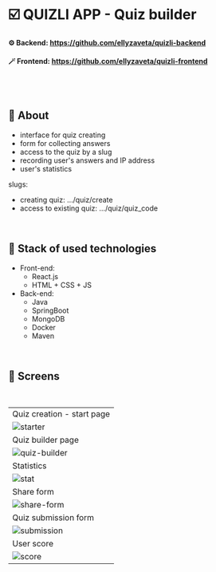 # ☑️ QUIZLI APP - Quiz builder

#### ⚙️ Backend: https://github.com/ellyzaveta/quizli-backend
#### 🪄 Frontend: https://github.com/ellyzaveta/quizli-frontend
<br />
<br />

## 🧩 About
- interface for quiz creating
- form for collecting answers
- access to the quiz by a slug 
- recording user's answers and IP address
- user's statistics

slugs: 
  * creating quiz:            …/quiz/create
  * access to existing quiz:  …/quiz/quiz_code

<br />

## 🔗 Stack of used technologies
- Front-end:
  * React.js
  * HTML + CSS + JS
- Back-end:
  * Java
  * SpringBoot
  * MongoDB
  * Docker
  * Maven

<br />

## 📸 Screens 

<br />

|                            |
| -------------------------- |
| Quiz creation - start page |
|![starter](https://github.com/ellyzaveta/test2/assets/90642224/587b0422-a95a-404c-880e-352e6720bf85)|             
|      Quiz builder page     |
| ![quiz-builder](https://github.com/ellyzaveta/test2/assets/90642224/08a936d0-985e-4be0-959d-213b0bc40bee) |
|          Statistics        |
| ![stat](https://github.com/ellyzaveta/test2/assets/90642224/a0512e60-b997-40d4-979b-aef6a8501cb1) |
|          Share form        |
| ![share-form](https://github.com/ellyzaveta/test2/assets/90642224/bd8109c7-fbb8-449e-b748-11911bd2aa6a) |
|     Quiz submission form   |
| ![submission](https://github.com/ellyzaveta/test2/assets/90642224/1e58e477-1865-4ac7-aab3-852f432b0d40) |
|          User score        |
| ![score](https://github.com/ellyzaveta/test2/assets/90642224/e3a82a35-47c1-4391-a473-c5bcd23ed442) |

